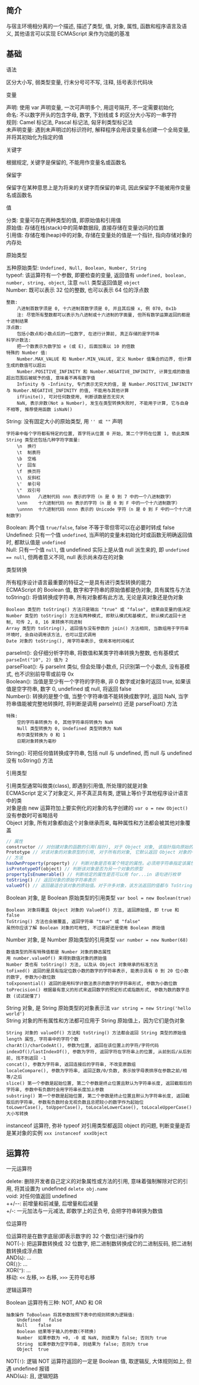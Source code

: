 ## 简介

与宿主环境相分离的一个描述, 描述了类型, 值, 对象, 属性, 函数和程序语言及语义, 其他语言可以实现 ECMAScript 来作为功能的基准  

## 基础

语法

区分大小写, 弱类型变量, 行末分号可不写, 注释, 括号表示代码块  

变量

声明: 使用 var 声明变量, 一次可声明多个, 用逗号隔开, 不一定需要初始化  
命名: 不以数字开头的包含字母, 数字, 下划线或 $ 的区分大小写的一串字符  
规则: Camel 标记法, Pascal 标记法, 匈牙利类型标记法  
未声明变量: 遇到未声明过的标识符时, 解释程序会用该变量名创建一个全局变量, 并将其初始化为指定的值  

关键字

根据规定, 关键字是保留的, 不能用作变量名或函数名  

保留字

保留字在某种意思上是为将来的关键字而保留的单词, 因此保留字不能被用作变量名或函数名  

值

分类: 变量可存在两种类型的值, 即原始值和引用值  
原始值: 存储在栈(stack)中的简单数据段, 直接存储在变量访问的位置  
引用值: 存储在堆(heap)中的对象, 存储在变量处的值是一个指针, 指向存储对象的内存处  

原始类型

五种原始类型: `Undefined, Null, Boolean, Number, String`  
typeof: 该运算符有一个参数, 即要检查的变量, 返回值有 `undefined, boolean, number, string, object`, 注意 `null` 类型返回值是 `object`  
Number: 既可以表示 32 位的整数, 也可以表示 64 位的浮点数  

	整数: 
		八进制首数字须是 0, 十六进制首数字须是 0, 并且其后接 x, 例 070, 0x1b
		注: 尽管所有整数都可以表示为八进制或十六进制的字面量, 但所有数学运算返回的都是十进制结果
	浮点数: 
		包括小数点和小数点后的一位数字, 在进行计算前, 真正存储的是字符串
	科学计数法: 
		把一个数表示为数字加 e (或 E), 后面加乘以 10 的倍数
	特殊的 Number 值: 
		Number.MAX_VALUE 和 Number.MIN_VALUE, 定义 Number 值集合的边界, 但计算生成的数值可以超出
		Number.POSITIVE_INFINITY 和 Number.NEGATIVE_INFINITY, 计算生成的数值超出范围后被赋予的值, 意味着不再有数字值
		Infinity 与 -Infinity, 专门表示无穷大的值, 是 Number.POSITIVE_INFINITY 与 Number.NEGATIVE_INFINITY 的值, 不能用与其他计算
		ifFinite(), 可对任何数使用, 判断该数是否无穷大
		NaN, 表示非数(Not a Number), 发生在类型转换失败时, 不能用于计算, 它与自身不相等, 推荐使用函数 isNaN()

String: 没有固定大小的原始类型, 用 `'' 或 ""` 声明

	字符串中每个字符都有特定的位置, 首字符从位置 0 开始, 第二个字符在位置 1, 依此类推
	String 类型还包括几种字符字面量:
		\n	换行
		\t	制表符
		\b	空格
		\r	回车
		\f	换页符
		\\	反斜杠
		\'	单引号
		\"	双引号
		\0nnn	八进制代码 nnn 表示的字符（n 是 0 到 7 中的一个八进制数字）
		\xnn	十六进制代码 nn 表示的字符（n 是 0 到 F 中的一个十六进制数字）
		\unnnn	十六进制代码 nnnn 表示的 Unicode 字符（n 是 0 到 F 中的一个十六进制数字）

Boolean: 两个值 `true/false`, false 不等于零但零可以在必要时转成 false  
Undefined: 只有一个值 `undefined`, 当声明的变量未初始化时或函数无明确返回值时, 都默认值是 `undefined`  
Null: 只有一个值 `null`, 值 undefined 实际上是从值 null 派生来的, 即 `undefined == null`, 但两者意义不同, null 表示尚未存在的对象  

类型转换

所有程序设计语言最重要的特征之一是具有进行类型转换的能力  
ECMAScript 的 Boolean 值, 数字和字符串的原始值都是伪对象, 具有属性与方法  
toString(): 将值转换成字符串, 所有对象都有此方法, 无论是真对象还是伪对象  

	Boolean 类型的 toString() 方法只是输出 "true" 或 "false", 结果由变量的值决定
	Number 类型的 toString() 方法有两种模式, 即默认模式和基模式, 默认模式返回十进制, 可传 2, 8, 16 来转换不同进制
	Array 类型的 toString(), 返回值与没有参数的 join() 方法相同, 当数组用于字符串环境时, 会自动调用该方法, 也可以显式调用
	Date 对象的 toString(), 用字符串表示, 使用本地时间格式

parseInt(): 会仔细分析字符串, 将数值和某类字符串转换为整数, 也有基模式 `parseInt("10", 2) 值为 2`  
parseFloat(): 与 parseInt 类似, 但会处理小数点, 只识别第一个小数点, 没有基模式, 也不识别前导零或前导 0x  
Boolean(): 当值是至少有一个字符的字符串, 非 0 数字或对象时返回 true, 如果该值是空字符串, 数字 0, undefined 或 null, 将返回 false  
Number(): 转换的是整个值, 当整个字符串值不能转换成数字时, 返回 NaN, 当字符串值能被完整地转换时, 将判断是调用 parseInt() 还是 parseFloat() 方法  

	特殊:
		空的字符串转换为 0, 其他字符串将转换为 NaN
		Null 类型转换为 0, Undefined 类型转换为 NaN
		布尔类型转换为 0 和 1
		日期对象转换为毫秒

String(): 可把任何值转换成字符串, 包括 null 与 undefined, 而 null 与 undefined 没有 toString() 方法  

引用类型

引用类型通常叫做类(class), 即遇到引用值, 所处理的就是对象  
ECMAScript 定义了对象定义, 并不真正具有类, 逻辑上等价于其他程序设计语言中的类  
对象是由 new 运算符加上要实例化的对象的名字创建的 `var o = new Object()` 没有参数时可省略括号  
Object 对象, 所有对象都由这个对象继承而来, 每种属性和方法都会被其他对象覆盖  

```js
// 属性
constructor // 对创建对象的函数的引用(指针), 对于 Object 对象, 该指针指向原始的 Object() 函数
Prototype // 对该对象的对象原型的引用, 对于所有的对象, 它默认返回 Object 对象的一个实例
// 方法
hasOwnProperty(property) // 判断对象是否有某个特定的属性。必须用字符串指定该属性
isPrototypeOf(object) // 判断该对象是否为另一个对象的原型
propertyIsEnumerable() // 判断给定的属性是否可以用 for...in 语句进行枚举
toString() // 返回对象的原始字符串表示
valueOf() // 返回最适合该对象的原始值。对于许多对象，该方法返回的值都与 ToString() 的返回值相同
```

Boolean 对象, 是 Boolean 原始类型的引用类型 `var bool = new Boolean(true)`  

	Boolean 对象将覆盖 Object 对象的 ValueOf() 方法, 返回原始值, 即 true 和 false
	ToString() 方法也会被覆盖, 返回字符串 "true" 或 "false"
	虽然你应该了解 Boolean 对象的可用性, 不过最好还是使用 Boolean 原始值

Number 对象, 是 Number 原始类型的引用类型 `var number = new Number(68)`  

	数值类型的所有特殊值都是 Number 对象的静态属性
	用 number.valueOf() 来得到数值对象的原始值
	Number 类也有 toString() 方法, 以及从 Object 对象继承的标准方法
	toFixed() 返回的是具有指定位数小数的数字的字符串表示, 能表示具有 0 到 20 位小数的数字, 参数为小数位数
	toExponential() 返回的是用科学计数法表示的数字的字符串形式, 参数为小数位数
	toPrecision() 根据最有意义的形式来返回数字的预定形式或指数形式, 参数为数的数字总数 (试试就懂了)

String 对象, 是 String 原始类型的对象表示法 `var string = new String('hello world')`  
String 对象的所有属性和方法都可应用于 String 原始值上，因为它们是伪对象  

	String 对象的 valueOf() 方法和 toString() 方法都会返回 String 类型的原始值
	length 属性, 字符串中的字符个数
	charAt()/charCodeAt(), 参数为位置, 返回在该位置上的字符/字符代码
	indexOf()/lastIndexOf(), 参数为字符, 返回字符在字符串上的位置, 从前到后/从后到前, 找不到返回 -1
	concat(), 参数为字符串, 返回连接后的字符串, 不改变原数组
	localeCompare(), 参数为字符串, 返回正数/0/负数, 表示按字母表排序在参数之前/相等/之后
	slice() 第一个参数是起始位置, 第二个参数是终止位置且默认为字符串长度, 返回截取后的字符串, 参数中有负数时会用字符串长度加上参数
	substring() 第一个参数是起始位置, 第二个参数是终止位置且默认为字符串长度, 返回截取后的字符串, 参数有负数时会无视负数且总把较小的数字作为起始位
	toLowerCase(), toUpperCase(), toLocaleLowerCase(), toLocaleUpperCase() 大小写转换

instanceof 运算符, 弥补 typeof 对引用类型都返回 object 的问题, 判断变量是否是某对象的实例 `xxx instanceof xxxObject`

## 运算符

一元运算符

delete: 删除开发者自己定义的对象属性或方法的引用, 意味着强制解除对它的引用, 将其设置为 undefined `delete obj.name`  
void: 对任何值返回 undefined  
++/--: 前增量和前减量, 后增量和后减量  
+/-: 一元加法与一元减法, 即数学上的正负号, 会把字符串转换为数值  

位运算符

位运算符是在数字底层(即表示数字的 32 个数位)进行操作的  
NOT(`~`): 把运算数转换成 32 位数字, 把二进制数转换成它的二进制反码, 把二进制数转换成浮点数  
AND(`&`): ...  
OR(`|`): ...  
XOR(`^`): ...  
移动: `<<` 左移, `>>` 右移, `>>>` 无符号右移  

逻辑运算符

Boolean 运算符有三种: NOT, AND 和 OR  

	抽象操作 ToBoolean 将其参数按照下表中的规则转换为逻辑值:
		Undefined	false
		Null	false
		Boolean	结果等于输入的参数(不转换)
		Number	如果参数为 +0, -0 或 NaN, 则结果为 false; 否则为 true
		String	如果参数为空字符串, 则结果为 false; 否则为 true
		Object	true	

NOT(`!`): 逻辑 NOT 运算符返回的一定是 Boolean 值, 取逻辑反, 大体规则如上, 但遇 undefined 报错  
AND(`&&`): 且, 逻辑短路  

